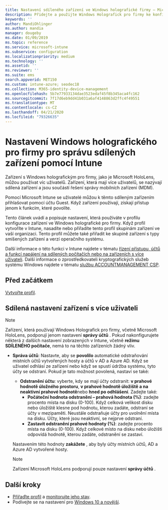 ```yaml
---
title: Nastavení sdíleného zařízení ve Windows holografické firmy – Microsoft Intune – Azure | Microsoft Docs
description: Přidejte a použijte Windows Holografick pro firmy ke konfiguraci zařízení, která jsou sdílená nebo používaná více uživateli v Microsoft Intune. Podívejte se na seznam nastavení správy účtů a o tom, co dělají na zařízeních, včetně Microsoft HoloLens.
keywords: ''
author: MandiOhlinger
ms.author: mandia
manager: dougeby
ms.date: 01/09/2019
ms.topic: reference
ms.service: microsoft-intune
ms.subservice: configuration
ms.localizationpriority: medium
ms.technology: ''
ms.assetid: ''
ms.reviewer: ''
ms.suite: ems
search.appverid: MET150
ms.custom: intune-azure; seodec18
ms.collection: M365-identity-device-management
ms.openlocfilehash: 5b7e77933134dae3523edaf45f8b345aca4fc162
ms.sourcegitcommit: 7f17d6eb9dd41b031a6af4148863d2ffc4f49551
ms.translationtype: MT
ms.contentlocale: cs-CZ
ms.lasthandoff: 04/21/2020
ms.locfileid: "79326635"
---
```

# <a name="windows-holographic-for-business-settings-to-manage-shared-devices-using-intune"></a>Nastavení Windows holografického pro firmy pro správu sdílených zařízení pomocí Intune

Zařízení s Windows holografickým pro firmy, jako je Microsoft HoloLens, můžou používat víc uživatelů. Zařízení, která mají více uživatelů, se nazývají sdílená zařízení a jsou součástí řešení správy mobilních zařízení (MDM).

Pomocí Microsoft Intune se uživatelé můžou k těmto sdíleným zařízením přihlašovat pomocí účtu Guest. Když zařízení používají, získají přístup jenom k funkcím, které povolíte.

Tento článek uvádí a popisuje nastavení, která používáte v profilu konfigurace zařízení ve Windows holografické pro firmy. Když profil vytvoříte v Intune, nasadíte nebo přiřadíte tento profil skupinám zařízení ve vaší organizaci. Tento profil můžete také přiřadit ke skupině zařízení s typy smíšených zařízení a verzí operačního systému.

Další informace o této funkci v Intune najdete v tématu [řízení přístupu, účtů a funkcí napájení na sdílených počítačích nebo na zařízeních s více uživateli](shared-user-device-settings.md). Další informace o zprostředkovateli kryptografických služeb systému Windows najdete v tématu [službu ACCOUNTMANAGEMENT CSP](https://docs.microsoft.com/windows/client-management/mdm/accountmanagement-csp).

## <a name="before-your-begin"></a>Před začátkem

[Vytvořte profil](shared-user-device-settings.md).

## <a name="shared-multi-user-device-settings"></a>Sdílená nastavení zařízení s více uživateli

> [!NOTE]
> Zařízení, která používají Windows Holografick pro firmy, včetně Microsoft HoloLens, podporují jenom nastavení **správy účtů** . Pokud nakonfigurujete některá z dalších nastavení zobrazených v Intune, včetně **režimu SDÍLENÉHO počítače**, nemá to na těchto zařízeních žádný vliv.

- **Správa účtů**: Nastavte, aby se **povolilo** automatické odstraňování místních účtů vytvořených hosty a účtů v AD a Azure AD. Když se uživatel odhlásí ze zařízení nebo když se spustí údržba systému, tyto účty se odstraní. Pokud je tato možnost povolená, nastaví se také:
  - **Odstranění účtu**: vyberte, kdy se mají účty odstranit: **v prahové hodnotě úložného prostoru**, **v prahové hodnotě úložiště a na neaktivní prahové hodnotě**nebo **hned po odhlášení**. Zadejte také:
    - **Počáteční hodnota odstranění – prahová hodnota (%)**: zadejte procento místa na disku (0-100). Když celková velikost disku nebo úložiště klesne pod hodnotu, kterou zadáte, odstraní se účty v mezipaměti. Neustále odstraňuje účty pro uvolnění místa na disku. Účty, které jsou neaktivní, se nejprve odstraní.
    - **Zastavit odstranění prahové hodnoty (%)**: zadejte procento místa na disku (0-100). Když celkové místo na disku nebo úložišti odpovídá hodnotě, kterou zadáte, odstranění se zastaví.

  Nastavením této hodnoty **zakážete** , aby byly účty místních účtů, AD a Azure AD vytvořené hosty.

  > [!NOTE]
  > Zařízení Microsoft HoloLens podporují pouze nastavení **správy účtů** .

## <a name="next-steps"></a>Další kroky

- [Přiřaďte profil](device-profile-assign.md) a [monitorujte jeho stav](device-profile-monitor.md).
- Podívejte se na nastavení pro [Windows 10 a novější](shared-user-device-settings-windows.md).

